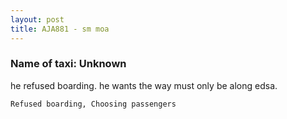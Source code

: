 ```yaml
---
layout: post
title: AJA881 - sm moa
---
```


### Name of taxi: Unknown

he refused boarding. he  wants the way must only be along edsa.

```Refused boarding, Choosing passengers```
